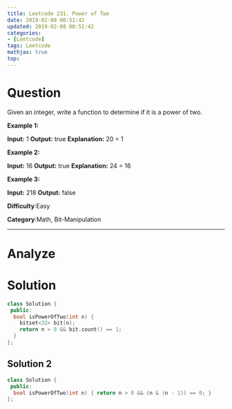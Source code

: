 ```yaml
---
title: Leetcode 231. Power of Two
date: 2019-02-08 00:51:42
updated: 2019-02-08 00:51:42
categories: 
- [Leetcode]
tags: Leetcode
mathjax: true
top:
---
```


# Question

Given an integer, write a function to determine if it is a power of two.

**Example 1:**

**Input:** 1
**Output:** true 
**Explanation:** 20 = 1

**Example 2:**

**Input:** 16
**Output:** true
**Explanation:** 24 = 16

**Example 3:**

**Input:** 218
**Output:** false

**Difficulty**:Easy

**Category**:Math, Bit-Manipulation

<!-- more -->

------------

# Analyze

# Solution

```cpp
class Solution {
 public:
  bool isPowerOfTwo(int n) {
    bitset<32> bit(n);
    return n > 0 && bit.count() == 1;
  }
};
```

## Solution 2

```cpp
class Solution {
 public:
  bool isPowerOfTwo(int n) { return n > 0 && (n & (n - 1)) == 0; }
};
```